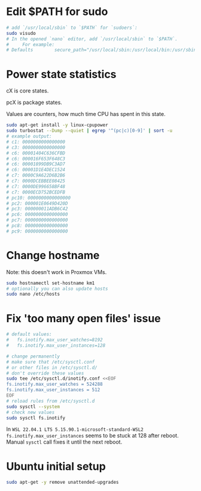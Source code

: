 
# Edit $PATH for sudo

```bash
# add `/usr/local/sbin` to `$PATH` for `sudoers`:
sudo visudo
# In the opened `nano` editor, add `/usr/local/sbin` to `$PATH`.
#     For example:
# Defaults        secure_path="/usr/local/sbin:/usr/local/bin:/usr/sbin:/usr/bin:/sbin:/bin:/usr/local/sbin"
```

# Power state statistics

cX is core states.

pcX is package states.

Values are counters, how much time CPU has spent in this state.

```bash
sudo apt-get install -y linux-cpupower
sudo turbostat --Dump --quiet | egrep '^(pc|c)[0-9]' | sort -u
# example output:
# c1: 0000000000000000
# c3: 0000000000000000
# c6: 00001404C636CFBD
# c6: 000016F653F648C3
# c6: 00001899DB9C3AD7
# c6: 00001D1E4DEC1524
# c7: 0000C9A622D6B2B6
# c7: 0000DCEBBEE08425
# c7: 0000DE996658BF48
# c7: 0000ECD752BCEDFB
# pc10: 0000000000000000
# pc2: 000001E0649D420D
# pc3: 000000011ADB6C42
# pc6: 0000000000000000
# pc7: 0000000000000000
# pc8: 0000000000000000
# pc9: 0000000000000000
```

# Change hostname

Note: this doesn't work in Proxmox VMs.

```bash
sudo hostnamectl set-hostname km1
# optionally you can also update hosts
sudo nano /etc/hosts
```

# Fix 'too many open files' issue

```bash
# default values:
#   fs.inotify.max_user_watches=8192
#   fs.inotify.max_user_instances=128

# change permanently
# make sure that /etc/sysctl.conf
# or other files in /etc/sysctl.d/
# don't override these values
sudo tee /etc/sysctl.d/inotify.conf <<EOF
fs.inotify.max_user_watches = 524288
fs.inotify.max_user_instances = 512
EOF
# reload rules from /etc/sysctl.d
sudo sysctl --system
# check new values
sudo sysctl fs.inotify
```

In `WSL 22.04.1 LTS 5.15.90.1-microsoft-standard-WSL2`
`fs.inotify.max_user_instances` seems to be stuck at 128 after reboot.
Manual `sysctl` call fixes it until the next reboot.

# Ubuntu initial setup

```bash
sudo apt-get -y remove unattended-upgrades
```

